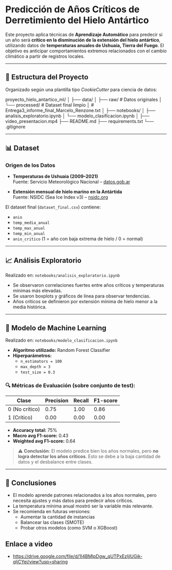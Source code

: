 # Predicción de Años Críticos de Derretimiento del Hielo Antártico

Este proyecto aplica técnicas de **Aprendizaje Automático** para predecir si un año será **crítico en la disminución de la extensión del hielo antártico**, utilizando datos de **temperaturas anuales de Ushuaia, Tierra del Fuego**. El objetivo es anticipar comportamientos extremos relacionados con el cambio climático a partir de registros locales.

---

## 📁 Estructura del Proyecto

Organizado según una plantilla tipo *CookieCutter* para ciencia de datos:

proyecto_hielo_antartico_ml/
│
├── data/
│ ├── raw/ # Datos originales
│ └── processed/ # Dataset final limpio
│                # Entrega3_informe_final_Marcelo_Renzone.txt
│
├── notebooks/
│ ├── analisis_exploratorio.ipynb
│ └── modelo_clasificacion.ipynb
│
├── video_presentacion.mp4 
├── README.md
├── requirements.txt
└── .gitignore

---

## 📊 Dataset

### Origen de los Datos

- **Temperaturas de Ushuaia (2009–2021)**  
  Fuente: Servicio Meteorológico Nacional – [datos.gob.ar](https://datos.gob.ar)
  
- **Extensión mensual de hielo marino en la Antártida**  
  Fuente: NSIDC (Sea Ice Index v3) – [nsidc.org](https://nsidc.org/data/seaice_index)

El dataset final (`dataset_final.csv`) contiene:
- `anio`
- `temp_media_anual`
- `temp_max_anual`
- `temp_min_anual`
- `anio_critico` (1 = año con baja extrema de hielo / 0 = normal)

---

## 📈 Análisis Exploratorio

Realizado en: `notebooks/analisis_exploratorio.ipynb`

- Se observaron correlaciones fuertes entre años críticos y temperaturas mínimas más elevadas.
- Se usaron boxplots y gráficos de línea para observar tendencias.
- Años críticos se definieron por extensión mínima de hielo menor a la media histórica.

---

## 🤖 Modelo de Machine Learning

Realizado en: `notebooks/modelo_clasificacion.ipynb`

- **Algoritmo utilizado:** Random Forest Classifier
- **Hiperparámetros:**  
  - `n_estimators = 100`  
  - `max_depth = 3`  
  - `test_size = 0.3`

### 🔍 Métricas de Evaluación (sobre conjunto de test):

| Clase | Precision | Recall | F1-score |
|-------|-----------|--------|----------|
| 0 (No crítico) | 0.75 | 1.00 | 0.86 |
| 1 (Crítico)     | 0.00 | 0.00 | 0.00 |

- **Accuracy total:** 75%  
- **Macro avg F1-score:** 0.43  
- **Weighted avg F1-score:** 0.64

> ⚠️ **Conclusión**: El modelo predice bien los años normales, pero **no logra detectar los años críticos**. Esto se debe a la baja cantidad de datos y el desbalance entre clases.

---

## 📌 Conclusiones

- El modelo aprende patrones relacionados a los años normales, pero necesita ajustes y más datos para predecir años críticos.
- La temperatura mínima anual mostró ser la variable más relevante.
- Se recomienda en futuras versiones:
  - Aumentar la cantidad de instancias
  - Balancear las clases (SMOTE)
  - Probar otros modelos (como SVM o XGBoost)


## Enlace a video

- https://drive.google.com/file/d/1I4BMlpDgw_qUTPxEzIjlUGik-qljCYei/view?usp=sharing
